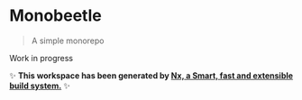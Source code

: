 # Monobeetle
> A simple monorepo

Work in progress

✨ **This workspace has been generated by [Nx, a Smart, fast and extensible build system.](https://nx.dev)** ✨
